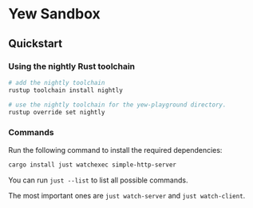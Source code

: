 # Yew Sandbox

## Quickstart

### Using the nightly Rust toolchain

```bash
# add the nightly toolchain
rustup toolchain install nightly

# use the nightly toolchain for the yew-playground directory.
rustup override set nightly
```

### Commands

Run the following command to install the required dependencies:

```bash
cargo install just watchexec simple-http-server
```

You can run `just --list` to list all possible commands.

The most important ones are `just watch-server` and `just watch-client`.
